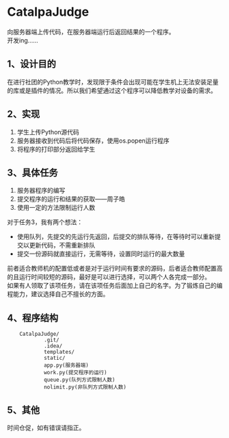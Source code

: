 # CatalpaJudge

向服务器端上传代码，在服务器端运行后返回结果的一个程序。<br>
开发ing……

## 1、设计目的

在进行社团的Python教学时，发现限于条件会出现可能在学生机上无法安装足量的库或是插件的情况。所以我们希望通过这个程序可以降低教学对设备的需求。

## 2、实现

1. 学生上传Python源代码
2. 服务器接收到代码后将代码保存，使用os.popen运行程序
3. 将程序的打印部分返回给学生

## 3、具体任务

1. 服务器程序的编写
2. 提交程序的运行和结果的获取——周子皓
3. 使用一定的方法限制运行人数

对于任务3，我有两个想法：

- 使用队列，先提交的先运行先返回，后提交的排队等待，在等待时可以重新提交以更新代码，不需重新排队
- 提交一份源码就直接运行，无需等待，设置同时运行的最大数量

前者适合教师机的配置低或者是对于运行时间有要求的源码，后者适合教师配置高的且运行时间较短的源码，最好是可以进行选择，可以两个人各完成一部分。<br>
如果有人领取了该项任务，请在该项任务后面加上自己的名字。为了锻炼自己的编程能力，建议选择自己不擅长的方面。

## 4、程序结构

        CatalpaJudge/
                .git/
                .idea/
                templates/
                static/
                app.py(服务器端)
                work.py(提交程序的运行)
                queue.py(队列方式限制人数)
                nolimit.py(非队列方式限制人数)

## 5、其他

时间仓促，如有错误请指正。

 